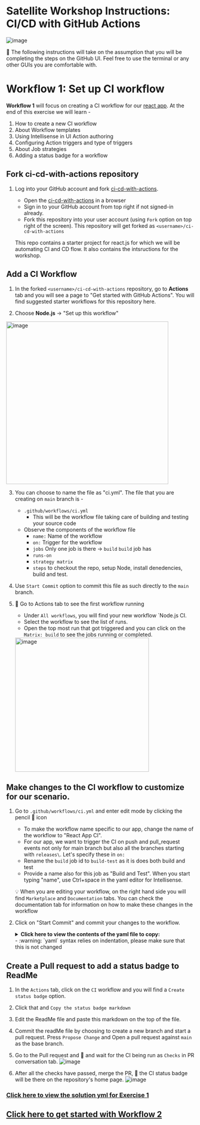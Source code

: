 # Satellite Workshop Instructions: CI/CD with GitHub Actions

![image](https://user-images.githubusercontent.com/25735209/112306850-45f48c80-8cc6-11eb-903a-f38713b0a062.png)

:bookmark: The following instructions will take on the assumption that you will be completing the steps on the GitHub UI. Feel free to use the terminal or any other GUIs you are comfortable with.

# Workflow 1: Set up CI workflow

**Workflow 1** will focus on creating a CI workflow for our [react app](react-app.md). 
At the end of this exercise we will learn -
1. How to create a new CI workflow 
2. About Workflow templates 
3. Using Intellisense in UI Action authoring  
4. Configuring Action triggers and type of triggers 
5. About Job strategies 
6. Adding a status badge for a workflow

## Fork ci-cd-with-actions repository

1. Log into your GitHub account and fork [ci-cd-with-actions](https://github.com/githubsatelliteworkshops/ci-cd-with-actions). 

    - Open the [ci-cd-with-actions](https://github.com/githubsatelliteworkshops/ci-cd-with-actions) in a browser
    - Sign in to your GitHub account from top right if not signed-in already.
    - Fork this repository into your user account (using `Fork` option on top right of the screen). This repository will get forked as `<username>/ci-cd-with-actions`
    
    This repo contains a starter project for react.js for which we will be automating CI and CD flow. It also contains the intsructions for the workshop.
  

## Add a CI Workflow

1. In the forked `<username>/ci-cd-with-actions` repository, go to **Actions** tab and you will see a page to "Get started with GitHub Actions". You will find suggested starter workflows for this repository here.

2. Choose **Node.js** -> "Set up this workflow"
<img width="434" alt="image" src="https://user-images.githubusercontent.com/25735209/111957403-f9685000-8b11-11eb-98a3-b3782e813550.png">

3. You can choose to name the file as "ci.yml". The file that you are creating on `main` branch is - 
    - `.github/workflows/ci.yml`
      - This will be the workflow file taking care of building and testing your source code
    - Observe the components of the workflow file
        - `name:` Name of the workflow
        - `on:` Trigger for the workflow
        - `jobs` Only one job is there -> `build`
        `build` job has 
        - `runs-on` 
        - `strategy matrix`
        - `steps` to checkout the repo, setup Node, install denedencies, build and test.
     
4. Use `Start Commit` option to commit this file as such directly to the `main` branch.

5. :tada: Go to Actions tab to see the first workflow running
    - Under `All workflows`, you will find your new workflow `Node.js CI.
    - Select the workflow to see the list of runs. 
    - Open the top most run that got triggered and you can click on the `Matrix: build` to see the jobs running or completed.
    <img width="358" alt="image" src="https://user-images.githubusercontent.com/25735209/111958686-8a8bf680-8b13-11eb-8a93-f77d87558af8.png">

## Make changes to the CI workflow to customize for our scenario.

1. Go to `.github/workflows/ci.yml` and enter edit mode by clicking the pencil :pencil: icon
   - To make the workflow name specific to our app, change the name of the workflow to "React App CI".
   - For our app, we want to trigger the CI on push and pull_request events not only for main branch but also all the branches starting with `releases\`. Let's specify these in `on:`
   - Rename the `build` job id to `build-test` as it is does both build and test
   - Provide a name also for this job as "Build and Test". When you start typing "name", use Ctrl+space in the yaml editor for Intellisense. 
           
   💡 When you are editing your workflow, on the right hand side you will find `Marketplace` and `Documentation` tabs. You can check the documentation tab for information on how to make these changes in the workflow 
  
2. Click on "Start Commit" and commit your changes to the workflow.
 
   <details>
        <summary><b>Click here to view the contents of the yaml file to copy:</b></summary>

    ```yaml
    name: React App CI

    on:
      push:
        branches: 
        - main 
        - releases/*
      pull_request:
        branches: 
        - main 
        - releases/*

    jobs:
      build-test:
        name: Build and test

        runs-on: ubuntu-latest

        strategy:
          matrix:
            node-version: [10.x, 12.x, 14.x, 15.x]
            # See supported Node.js release schedule at https://nodejs.org/en/about/releases/

        steps:
        - uses: actions/checkout@v2
        - name: Use Node.js ${{ matrix.node-version }}
          uses: actions/setup-node@v1
          with:
            node-version: ${{ matrix.node-version }}
        - run: npm ci
        - run: npm run build --if-present
        - run: npm test
        
    ```
   </details>
   - :warning: `yaml` syntax relies on indentation, please make sure that this is not changed

## Create a Pull request to add a status badge to ReadMe
1. In the `Actions` tab, click on the `CI` workflow and you will find a `Create status badge` option. 
2. Click that and `Copy the status badge markdown`
3. Edit the ReadMe file and paste this markdown on the top of the file. 
4. Commit the readMe file by choosing to create a new branch and start a pull request. Press `Propose Change` and Open a pull request against `main` as the base branch.
5. Go to the Pull request and :tada: and wait for the CI being run as `Checks` in PR conversation tab.
![image](https://user-images.githubusercontent.com/25735209/112309015-d338e080-8cc8-11eb-9fbb-0946df7efbdc.png)

6. After all the checks have passed, merge the PR, :tada: the CI status badge will be there on the repository's home page.
![image](https://user-images.githubusercontent.com/25735209/112309132-fbc0da80-8cc8-11eb-9461-d20709478351.png)

### [Click here to view the solution yml for Exercise 1](./solution/ci.yml)

## [Click here to get started with Workflow 2](./workshop_instructions2.md)
